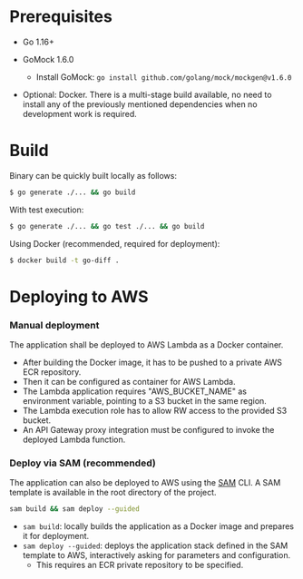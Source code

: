 
# Prerequisites

* Go 1.16+
* GoMock 1.6.0
    * Install GoMock: `go install github.com/golang/mock/mockgen@v1.6.0`

* Optional: Docker. There is a multi-stage build available, no need to install any of the previously mentioned dependencies when no development work is required.

# Build
Binary can be quickly built locally as follows:
```sh
$ go generate ./... && go build
```

With test execution:
```sh
$ go generate ./... && go test ./... && go build
```

Using Docker (recommended, required for deployment):
```sh
$ docker build -t go-diff .
```

# Deploying to AWS

### Manual deployment
The application shall be deployed to AWS Lambda as a Docker container.
- After building the Docker image, it has to be pushed to a private AWS ECR repository.
- Then it can be configured as container for AWS Lambda.
- The Lambda application requires "AWS_BUCKET_NAME" as environment variable, pointing to a S3 bucket in the same region.
- The Lambda execution role has to allow RW access to the provided S3 bucket.
- An API Gateway proxy integration must be configured to invoke the deployed Lambda function.

### Deploy via SAM (recommended)
The application can also be deployed to AWS using the [SAM](https://docs.aws.amazon.com/serverless-application-model/latest/developerguide/index.html) CLI. 
A SAM template is available in the root directory of the project.
```bash
sam build && sam deploy --guided
```
- `sam build`: locally builds the application as a Docker image and prepares it for deployment.
- `sam deploy --guided`: deploys the application stack defined in the SAM template to AWS, 
interactively asking for parameters and configuration.
  - This requires an ECR private repository to be specified.